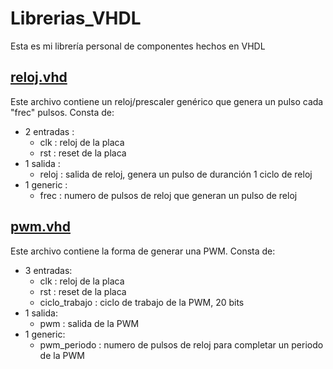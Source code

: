 # Librerias_VHDL
 Esta es mi librería personal  de componentes hechos en VHDL

## [reloj.vhd](reloj.vhd)
Este archivo contiene un reloj/prescaler genérico que genera un pulso cada "frec" pulsos.
Consta de:
 - 2 entradas :  
    - clk : reloj de la placa
    - rst : reset de la placa
 - 1 salida : 
    - reloj : salida de reloj, genera un pulso de duranción 1 ciclo de reloj
 - 1 generic :
    - frec : numero de pulsos de reloj que generan un pulso de reloj
## [pwm.vhd](pwm.vhd)
Este archivo contiene la forma de generar una PWM.
Consta de:
 - 3 entradas:
    - clk : reloj de la placa
    - rst : reset de la placa
    - ciclo_trabajo : ciclo de trabajo de la PWM, 20 bits
- 1 salida:
    - pwm : salida de la PWM
- 1 generic: 
    - pwm_periodo : numero de pulsos de reloj para completar un periodo de la PWM